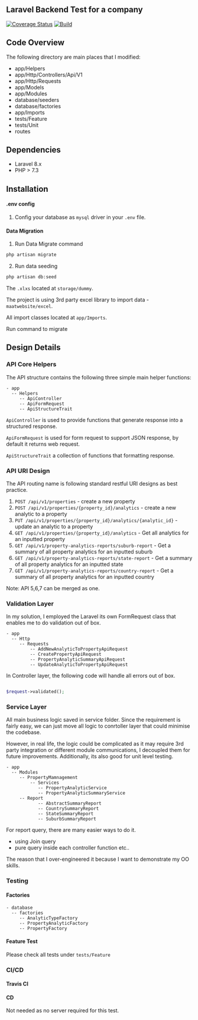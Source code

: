 ## Laravel Backend Test for a company

[![Coverage Status][ico-coverage]][link-coverage]
[![Build][ico-build]][link-build]


## Code Overview

The following directory are main places that I modified:

- app/Helpers
- app/Http/Controllers/Api/V1
- app/Http/Requests
- app/Models
- app/Modules
- database/seeders
- database/factories
- app/Imports
- tests/Feature
- tests/Unit
- routes

## Dependencies

- Laravel 8.x
- PHP > 7.3

## Installation

#### .env config

1. Config your database as `mysql` driver in your `.env` file.

#### Data Migration

1. Run Data Migrate command

```bash
php artisan migrate
```

2. Run data seeding

```bash
php artisan db:seed
```

The `.xlxs` located at `storage/dummy`.

The project is using 3rd party excel library to import data - `maatwebsite/excel`.

All import classes located at `app/Imports`.

Run command to migrate


## Design Details

### API Core Helpers

The API structure contains the following three simple main helper functions:

````
- app
  -- Helpers
     -- ApiController
     -- ApiFormRequest
     -- ApiStructureTrait
````

`ApiController` is used to provide functions that generate response into a structured response.

`ApiFormRequest` is used for form request to support JSON response, by default it returns web request.

`ApiStructureTrait` a collection of functions that formatting response.


### API URI Design

The API routing name is following standard restful URI designs as best practice.

1. `POST /api/v1/properties`   - create a new property
2. `POST /api/v1/properties/{property_id}/analytics`  - create a new analytic to a property
3. `PUT /api/v1/properties/{property_id}/analytics/{analytic_id}`  - update an analytic to a property
4. `GET /api/v1/properties/{property_id}/analytics` - Get all analytics for an inputted property
5. `GET /api/v1/property-analytics-reports/suburb-report` - Get a summary of all property analytics for an inputted suburb
6. `GET /api/v1/property-analytics-reports/state-report` - Get a summary of all property analytics for an inputted state
7. `GET /api/v1/property-analytics-reports/country-report` - Get a summary of all property analytics for an inputted country


Note: API 5,6,7 can be merged as one.

### Validation Layer

In my solution, I employed the Laravel its own FormRequest class that enables me to do validation out of box.

````
- app
  -- Http
     -- Requests
         -- AddNewAnalyticToPropertyApiRequest
         -- CreatePropertyApiRequest
         -- PropertyAnalyticSummaryApiRequest
         -- UpdateAnalyticToPropertyApiRequest
````

In Controller layer, the following code will handle all errors out of box.

````php

$request->validated();

````

### Service Layer

All main business logic saved in service folder. Since the requirement is fairly easy, we can just move all logic to conrtoller layer that could minimise the codebase.

However, in real life, the logic could be complicated as it may require 3rd party integration or different module communications, I decoupled them for future improvements. Additionally, its also good for unit level testing.

````
- app
  -- Modules
     -- PropertyMamnagement
         -- Services
            -- PropertyAnalyticService
            -- PropertyAnalyticSummaryService
     -- Report
            -- AbstractSummaryReport
            -- CountrySummaryReport
            -- StateSummaryReport
            -- SuburbSummaryReport
````


For report query, there are many easier ways to do it.
- using Join query
- pure query inside each controller function
etc..

The reason that I over-engineered it because I want to demonstrate my OO skills.


### Testing


#### Factories

````
- database
  -- factories
     -- AnalyticTypeFactory
     -- PropertyAnalyticFactory
     -- PropertyFactory
````

#### Feature Test

Please check all tests under `tests/Feature`

### CI/CD

#### Travis CI



#### CD
Not needed as no server required for this test.


[ico-coverage]: https://coveralls.io/repos/github/RyanDaDeng/ai-laravel-be-test/badge.svg?branch=main&service=github
[ico-build]: https://travis-ci.org/RyanDaDeng/ai-laravel-be-test.svg?branch=main
[link-coverage]: https://coveralls.io/github/RyanDaDeng/ai-laravel-be-test?branch=main
[link-build]: https://travis-ci.org/RyanDaDeng/ai-laravel-be-test
